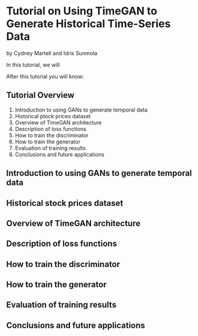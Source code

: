 # Tutorial on Using TimeGAN to Generate Historical Time-Series Data
by Cydney Martell and Idris Sunmola

In this tutorial, we will 

After this tutorial you will know:

## Tutorial Overview
1. Introduction to using GANs to generate temporal data
2. Historical ptock prices dataset
3. Overview of TimeGAN architecture
4. Description of loss functions
5. How to train the discriminator
6. How to train the generator
7. Evaluation of training results
8. Conclusions and future applications

## Introduction to using GANs to generate temporal data
## Historical stock prices dataset
## Overview of TimeGAN architecture
## Description of loss functions
## How to train the discriminator
## How to train the generator
## Evaluation of training results
## Conclusions and future applications
